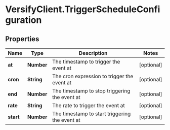 # VersifyClient.TriggerScheduleConfiguration

## Properties

Name | Type | Description | Notes
------------ | ------------- | ------------- | -------------
**at** | **Number** | The timestamp to trigger the event at | [optional] 
**cron** | **String** | The cron expression to trigger the event at | [optional] 
**end** | **Number** | The timestamp to stop triggering the event at | [optional] 
**rate** | **String** | The rate to trigger the event at | [optional] 
**start** | **Number** | The timestamp to start triggering the event at | [optional] 



